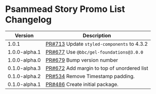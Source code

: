 # Psammead Story Promo List Changelog

<!-- prettier-ignore -->
| Version | Description |
| ------- | ----------- |
| 1.0.1   | [PR#713](https://github.com/bbc/psammead/pull/713) Update `styled-components` to 4.3.2 |
| 1.0.0-alpha.1 | [PR#677](https://github.com/bbc/psammead/pull/677) Use `@bbc/gel-foundations@3.0.0` |
| 1.0.0-alpha.0 | [PR#679](https://github.com/BBC-News/psammead/pull/679) Bump version number |
| 0.1.0-alpha.3 | [PR#672](https://github.com/BBC-News/psammead/pull/672) Add margin to top of unordered list |
| 0.1.0-alpha.2 | [PR#534](https://github.com/BBC-News/psammead/pull/534) Remove Timestamp padding. |
| 0.1.0-alpha.1 | [PR#486](https://github.com/BBC-News/psammead/pull/486) Create initial package. |
